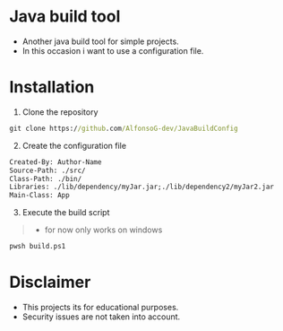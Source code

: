 # Java build tool
- Another java build tool for simple projects.
- In this occasion i want to use a configuration file.

# Installation
1. Clone the repository
```cmd
git clone https://github.com/AlfonsoG-dev/JavaBuildConfig
```
2. Create the configuration file
```txt
Created-By: Author-Name
Source-Path: ./src/
Class-Path: ./bin/
Libraries: ./lib/dependency/myJar.jar;./lib/dependency2/myJar2.jar
Main-Class: App
```
3. Execute the build script
>- for now only works on windows
```cmd
pwsh build.ps1
```

# Disclaimer
- This projects its for educational purposes.
- Security issues are not taken into account.
